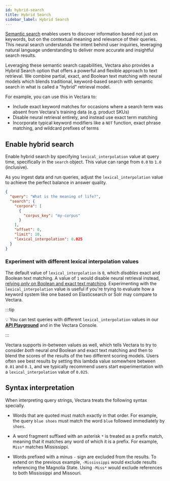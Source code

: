 ```yaml
---
id: hybrid-search
title: Hybrid Search
sidebar_label: Hybrid Search
---
```


[Semantic search](/docs/learn/semantic-search/semantic-search-overview) enables users to discover information 
based not just on keywords, but on the contextual meaning and relevance of their 
queries. This neural search understands the intent behind user inquiries, 
leveraging natural language understanding to deliver more accurate and 
insightful search results. 

Leveraging these semantic search capabilities, Vectara also provides a Hybrid 
Search option that offers a powerful and flexible approach to text retrieval. 
We combine partial, exact, and Boolean text matching with neural models which 
blends traditional, keyword-based search with semantic search in what is 
called a "hybrid" retrieval model.

For example, you can use this in Vectara to:
- Include exact keyword matches for occasions where a search
term was absent from Vectara's training data (e.g. product SKUs)
- Disable neural retrieval entirely, and instead use exact term matching
- Incorporate typical keyword modifiers like a `NOT` function, exact phrase
matching, and wildcard prefixes of terms

## Enable hybrid search

Enable hybrid search by specifying `lexical_interpolation` value at query time, 
specifically in the `search` object. This value can range from `0.0` to `1.0` 
(inclusive).

As you ingest data and run queries, adjust the `lexical_interpolation` value to 
achieve the perfect balance in answer quality.

```json
{
  "query": "What is the meaning of life?",
  "search": {
    "corpora": [
      {
        "corpus_key": "my-corpus"
      }
    ],
    "offset": 0,
    "limit": 10,
    "lexical_interpolation": 0.025
  }
}
```

### Experiment with different lexical interpolation values

The default value of `lexical_interpolation` is `0`, which *disables* exact and 
Boolean text matching. A value of `1` would disable neural retrieval instead, 
[relying _only_ on Boolean and exact text matching](/docs/learn/enable-keyword-text-matching). Experimenting with 
the `lexical_interpolation` value is useful if you're trying to evaluate how a keyword 
system like one based on Elasticsearch or Solr may compare to Vectara.

:::tip

:bulb:
You can test queries with different `lexical_interpolation` values in 
our [**API Playground**](/docs/rest-api/query) and in the Vectara Console.

:::

Vectara supports in-between values as well, which tells Vectara to try to
consider _both_ neural _and_ Boolean and exact text matching and then to blend
the scores of the results of the two different scoring models. Users often see
best results by setting this lambda value somewhere between `0.01` and `0.1`, and 
we typically recommend users start experimentation with a `lexical_interpolation` 
value of `0.025`.

## Syntax interpretation

When interpreting query strings, Vectara treats the following syntax specially.

* Words that are quoted must match exactly in that order. For example, the
query `blue shoes` must match the word `blue` followed immediately by `shoes`.

* A word fragment suffixed with an asterisk `*` is treated as a prefix match, 
meaning that it matches any word of which it is a prefix. For example, 
`Miss*` matches Mississippi.

* Words prefixed with a minus `-` sign are excluded from the results. To extend 
on the previous example, `-Mississippi` would exclude results referencing the 
Magnolia State. Using `-Miss*` would exclude references to both 
Mississippi and Missouri.
